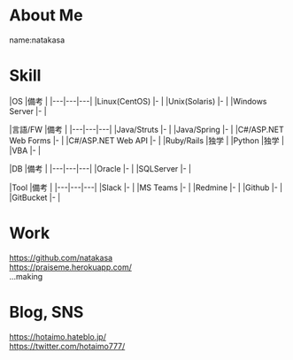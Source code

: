 # About Me
name:natakasa

# Skill
|OS  |備考  |
|---|---|---|
|Linux(CentOS)  |- |
|Unix(Solaris) |- |
|Windows Server  |- |

|言語/FW  |備考  |
|---|---|---|
|Java/Struts  |- |
|Java/Spring |- |
|C#/ASP.NET Web Forms |- |
|C#/ASP.NET Web API |- |
|Ruby/Rails |独学 |
|Python  |独学 |
|VBA  |- |

|DB |備考  |
|---|---|---|
|Oracle  |- |
|SQLServer  |- |

|Tool |備考  |
|---|---|---|
|Slack  |- |
|MS Teams  |- |
|Redmine  |- |
|Github  |- |
|GitBucket  |- |

# Work
https://github.com/natakasa  
https://praiseme.herokuapp.com/  
...making

# Blog, SNS
https://hotaimo.hateblo.jp/  
https://twitter.com/hotaimo777/  